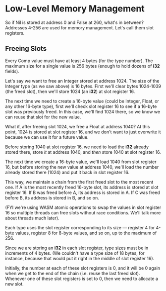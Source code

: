 # Low-Level Memory Management

So if Nil is stored at address 0 and False at 260, what's in between? Addresses 4-256 are used for memory management. Let's call them slot registers.

## Freeing Slots

Every Comp value must have at least 4 bytes (for the type number). The maximum size for a single value is 256 bytes (enough to hold dozens of **i32** fields).

Let's say we want to free an Integer stored at address 1024. The size of the Integer type (as we saw above) is 16 bytes. First we'll clear bytes 1024-1039 (the freed slot), then we'll store 1024 (an **i32**) at slot register 16.

The next time we need to create a 16-byte value (could be Integer, Float, or any other 16-byte type), first we'll check slot register 16 to see if a 16-byte slot was previously freed. In this case, we'll find 1024 there, so we know we can reuse that slot for the new value.

What if, after freeing slot 1024, we free a Float at address 1040? At this point, 1024 is stored at slot register 16, and we don't want to just overwrite it because we can use it for a future value.

Before storing 1040 at slot register 16, we need to load the **i32** already stored there, store *it* at address 1040, and *then* store 1040 at slot register 16.

The next time we create a 16-byte value, we'll load 1040 from slot register 16, but before storing the new value at address 1040, we'll load the number already stored there (1024) and put it back in slot register 16.

This way, we maintain a chain from the first freed slot to the most recent one. If A is the most recently freed 16-byte slot, its address is stored at slot register 16. If B was freed before A, its address is stored in A. If C was freed before B, its address is stored in B, and so on.

(FYI we're using WASM atomic operations to swap the values in slot register 16 so multiple threads can free slots without race conditions. We'll talk more about threads much later).

Each type uses the slot register corresponding to its size — register 4 for 4-byte values, register 8 for 8-byte values, and so on, up to the maximum of 256.

Since we are storing an **i32** in each slot register, type sizes must be in increments of 4 bytes. (We couldn't have a type size of 18 bytes, for instance, because that would put it right in the middle of slot register 16).

Initially, the number at each of these slot registers is 0, and it will be 0 again when we get to the end of the chain (i.e. reuse the last freed slot). Whenever one of these slot registers is set to 0, then we need to allocate a new slot.
